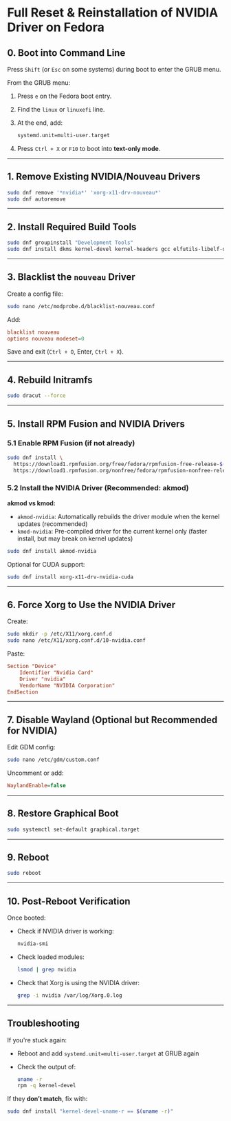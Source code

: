 # Full Reset & Reinstallation of NVIDIA Driver on Fedora

## 0. Boot into Command Line

Press `Shift` (or `Esc` on some systems) during boot to enter the GRUB menu.

From the GRUB menu:

1. Press `e` on the Fedora boot entry.

2. Find the `linux` or `linuxefi` line.

3. At the end, add:

   ```bash
   systemd.unit=multi-user.target
   ```

4. Press `Ctrl + X` or `F10` to boot into **text-only mode**.

---

## 1. Remove Existing NVIDIA/Nouveau Drivers

```bash
sudo dnf remove '*nvidia*' 'xorg-x11-drv-nouveau*'
sudo dnf autoremove
```

---

## 2. Install Required Build Tools

```bash
sudo dnf groupinstall "Development Tools"
sudo dnf install dkms kernel-devel kernel-headers gcc elfutils-libelf-devel
```

---

## 3. Blacklist the `nouveau` Driver

Create a config file:

```bash
sudo nano /etc/modprobe.d/blacklist-nouveau.conf
```

Add:

```conf
blacklist nouveau
options nouveau modeset=0
```

Save and exit (`Ctrl + O`, Enter, `Ctrl + X`).

---

## 4. Rebuild Initramfs

```bash
sudo dracut --force
```

---

## 5. Install RPM Fusion and NVIDIA Drivers

### 5.1 Enable RPM Fusion (if not already)

```bash
sudo dnf install \
  https://download1.rpmfusion.org/free/fedora/rpmfusion-free-release-$(rpm -E %fedora).noarch.rpm \
  https://download1.rpmfusion.org/nonfree/fedora/rpmfusion-nonfree-release-$(rpm -E %fedora).noarch.rpm
```

### 5.2 Install the NVIDIA Driver (Recommended: akmod)

**akmod vs kmod:**

- `akmod-nvidia`: Automatically rebuilds the driver module when the kernel updates (recommended)
- `kmod-nvidia`: Pre-compiled driver for the current kernel only (faster install, but may break on kernel updates)

```bash
sudo dnf install akmod-nvidia
```

Optional for CUDA support:

```bash
sudo dnf install xorg-x11-drv-nvidia-cuda
```

---

## 6. Force Xorg to Use the NVIDIA Driver

Create:

```bash
sudo mkdir -p /etc/X11/xorg.conf.d
sudo nano /etc/X11/xorg.conf.d/10-nvidia.conf
```

Paste:

```conf
Section "Device"
    Identifier "Nvidia Card"
    Driver "nvidia"
    VendorName "NVIDIA Corporation"
EndSection
```

---

## 7. Disable Wayland (Optional but Recommended for NVIDIA)

Edit GDM config:

```bash
sudo nano /etc/gdm/custom.conf
```

Uncomment or add:

```ini
WaylandEnable=false
```

---

## 8. Restore Graphical Boot

```bash
sudo systemctl set-default graphical.target
```

---

## 9. Reboot

```bash
sudo reboot
```

---

## 10. Post-Reboot Verification

Once booted:

- Check if NVIDIA driver is working:

  ```bash
  nvidia-smi
  ```

- Check loaded modules:

  ```bash
  lsmod | grep nvidia
  ```

- Check that Xorg is using the NVIDIA driver:

  ```bash
  grep -i nvidia /var/log/Xorg.0.log
  ```

---

## Troubleshooting

If you're stuck again:

- Reboot and add `systemd.unit=multi-user.target` at GRUB again
- Check the output of:

  ```bash
  uname -r
  rpm -q kernel-devel
  ```

If they **don’t match**, fix with:

```bash
sudo dnf install "kernel-devel-uname-r == $(uname -r)"
```

